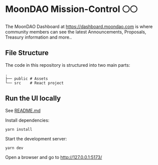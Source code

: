 # MoonDAO Mission-Control 🌕🌕

The MoonDAO Dashboard at https://dashboard.moondao.com is where community members can see the latest Announcements, Proposals, Treasury information and more..

## File Structure

The code in this repository is structured into two main parts:

```
.
├── public # Assets
└── src    # React project
```

## Run the UI locally

See [README.md](README.md)

Install dependencies:
```
yarn install
```

Start the development server:
```
yarn dev
```

Open a browser and go to http://127.0.0.1:5173/

